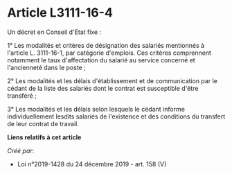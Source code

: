 # Article L3111-16-4

Un décret en Conseil d'Etat fixe :

1° Les modalités et critères de désignation des salariés mentionnés à l'article L. 3111-16-1, par catégorie d'emplois. Ces
critères comprennent notamment le taux d'affectation du salarié au service concerné et l'ancienneté dans le poste ;

2° Les modalités et les délais d'établissement et de communication par le cédant de la liste des salariés dont le contrat est
susceptible d'être transféré ;

3° Les modalités et les délais selon lesquels le cédant informe individuellement lesdits salariés de l'existence et des
conditions du transfert de leur contrat de travail.

**Liens relatifs à cet article**

_Créé par_:

  - Loi n°2019-1428 du 24 décembre 2019 - art. 158 (V)
